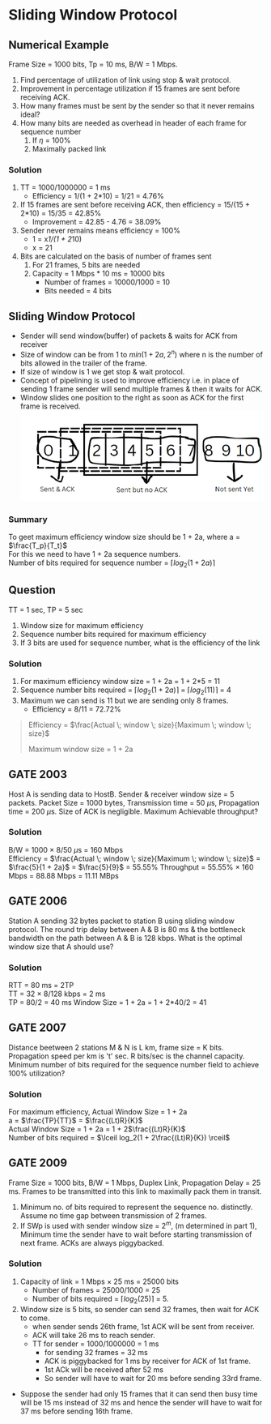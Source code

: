 # Sliding Window Protocol

## Numerical Example
Frame Size = 1000 bits, Tp = 10 ms, B/W = 1 Mbps. 
1. Find percentage of utilization of link using stop & wait protocol. 
2. Improvement in percentage utilization if 15 frames are sent before receiving ACK. 
3. How many frames must be sent by the sender so that it never remains ideal? 
4. How many bits are needed as overhead in header of each frame for sequence number
   1. If $\eta$ = 100%
   2. Maximally packed link

### Solution
1. TT = 1000/1000000 = 1 ms  
    - Efficiency = 1/(1 + 2*10) = 1/21 = 4.76%  
2. If 15 frames are sent before receiving ACK, then efficiency = 15/(15 + 2*10) = 15/35 = 42.85%  
   - Improvement = 42.85 - 4.76 = 38.09%
3. Sender never remains means efficiency = 100%  
    - 1 = x*1/(1 + 2*10)
    - x = 21
4. Bits are calculated on the basis of number of frames sent
   1. For 21 frames, 5 bits are needed
   2. Capacity = 1 Mbps * 10 ms = 10000 bits  
      - Number of frames = 10000/1000 = 10
      - Bits needed = 4 bits

## Sliding Window Protocol
- Sender will send window(buffer) of packets & waits for ACK from receiver
- Size of window can be from 1 to $min(1+2a,2^n)$ where n is the number of bits allowed in the trailer of the frame.
- If size of window is 1 we get stop & wait protocol.
- Concept of pipelining is used to improve efficiency i.e. in place of sending 1 frame sender will send multiple frames & then it waits for ACK.
- Window slides one position to the right as soon as ACK for the first frame is received.
![Alt text](./Assests/image2.png?raw=true "Title")

### Summary
To geet maximum efficiency window size should be 1 + 2a, where a = $\frac{T_p}{T_t}$  
For this we need to have 1 + 2a sequence numbers.  
Number of bits required for sequence number = $\lceil log_2(1 + 2a) \rceil$  

## Question
TT = 1 sec, TP = 5 sec
1. Window size for maximum efficiency
2. Sequence number bits required for maximum efficiency
3. If 3 bits are used for sequence number, what is the efficiency of the link

### Solution
1. For maximum efficiency window size = 1 + 2a = 1 + 2*5 = 11
2. Sequence number bits required = $\lceil log_2(1 + 2a) \rceil$ = $\lceil log_2(11) \rceil$ = 4
3. Maximum we can send is 11 but we are sending only 8 frames.  
   - Efficiency = 8/11 = 72.72%

> Efficiency = $\frac{Actual \; window \; size}{Maximum \; window \; size}$   
>   
> Maximum window size = 1 + 2a  

## GATE 2003
Host A is sending data to HostB. Sender & receiver window size = 5 packets. Packet Size = 1000 bytes, Transmission time = 50 $\mu$s, Propagation time = 200 $\mu$s. Size of ACK is negligible. Maximum Achievable throughput?

### Solution
B/W = 1000 $\times$ 8/50 $\mu$s = 160 Mbps  
Efficiency = $\frac{Actual \; window \; size}{Maximum \; window \; size}$ = $\frac{5}{1 + 2a}$ = $\frac{5}{9}$ = 55.55%
Throughput = 55.55% $\times$ 160 Mbps = 88.88 Mbps = 11.11 MBps

## GATE 2006
Station A sending 32 bytes packet to station B using sliding window protocol. The round trip delay between A & B is 80 ms & the bottleneck bandwidth on the path between A & B is 128 kbps. What is the optimal window size that A should use?

### Solution
RTT = 80 ms = 2TP  
TT = 32 $\times$ 8/128 kbps = 2 ms  
TP = 80/2 = 40 ms
Window Size = 1 + 2a = 1 + 2*40/2 = 41

## GATE 2007
Distance beetween 2 stations M & N is L km, frame size = K bits. Propagation speed per km is 't' sec. R bits/sec is the channel capacity. Minimum number of bits required for the sequence number field to achieve 100% utilization?

### Solution
For maximum efficiency, Actual Window Size = 1 + 2a  
a = $\frac{TP}{TT}$ = $\frac{(Lt)R}{K}$  
Actual Window Size = 1 + 2a = 1 + 2$\frac{(Lt)R}{K}$  
Number of bits required = $\lceil log_2(1 + 2\frac{(Lt)R}{K}) \rceil$

## GATE 2009
Frame Size = 1000 bits, B/W = 1 Mbps, Duplex Link, Propagation Delay = 25 ms. Frames to be transmitted into this link to maximally pack them in transit.
1. Minimum no. of bits required to represent the sequence no. distinctly. Assume no time gap between transmission of 2 frames.
2. If SWp is used with sender window size = $2^m$, (m determined in part 1), Minimum time the sender have to wait before starting transmission of next frame. ACKs are always piggybacked.

### Solution
1. Capacity of link = 1 Mbps $\times$ 25 ms = 25000 bits
   - Number of frames = 25000/1000 = 25  
   - Number of bits required = $\lceil log_2(25) \rceil$ = 5.
2. Window size is 5 bits, so sender can send 32 frames, then wait for ACK to come.
   - when sender sends 26th frame, 1st ACK will be sent from receiver.
   - ACK will take 26 ms to reach sender.
   - TT for sender = 1000/1000000 = 1 ms
     - for sending 32 frames = 32 ms
     - ACK is piggybacked for 1 ms by receiver for ACK of 1st frame.
     - 1st ACk will be received after 52 ms
     - So sender will have to wait for 20 ms before sending 33rd frame.

- Suppose the sender had only 15 frames that it can send then busy time will be 15 ms instead of 32 ms and hence the sender will have to wait for 37 ms before sending 16th frame.